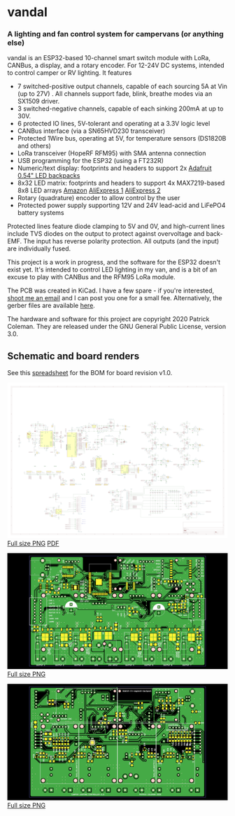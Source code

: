 # vandal
### A lighting and fan control system for campervans (or anything else)

vandal is an ESP32-based 10-channel smart switch module with LoRa, CANBus, a
display, and a rotary encoder. For 12-24V DC systems, intended to control
camper or RV lighting. It features

 * 7 switched-positive output channels, capable of each sourcing 5A at Vin (up to 27V) . All channels support fade, blink, breathe modes via an SX1509 driver.
 * 3 switched-negative channels, capable of each sinking 200mA at up to 30V.
 * 6 protected IO lines, 5V-tolerant and operating at a 3.3V logic level
 * CANBus interface (via a SN65HVD230 transceiver)
 * Protected 1Wire bus, operating at 5V, for temperature sensors (DS1820B and others)
 * LoRa transceiver (HopeRF RFM95) with SMA antenna connection
 * USB programming for the ESP32 (using a FT232R)
 * Numeric/text display: footprints and headers to support 2x [Adafruit 0.54" LED backpacks](https://learn.adafruit.com/adafruit-led-backpack/0-54-alphanumeric) 
 * 8x32 LED matrix: footprints and headers to support 4x MAX7219-based 8x8 LED arrays [Amazon](https://amzn.to/3kYg7Mb) [AliExpress 1](https://www.aliexpress.com/item/32580532205.html) [AliExpress 2](https://www.aliexpress.com/item/33038259447.html)
 * Rotary (quadrature) encoder to allow control by the user
 * Protected power supply supporting 12V and 24V lead-acid and LiFePO4 battery systems

Protected lines feature diode clamping to 5V and 0V, and high-current lines
include TVS diodes on the output to protect against overvoltage and back-EMF.
The input has reverse polarity protection. All outputs (and the input) are
individually fused.

This project is a work in progress, and the software for the ESP32 doesn't
exist yet. It's intended to control LED lighting in my van, and is a bit of an
excuse to play with CANBus and the RFM95 LoRa module.

The PCB was created in KiCad. I have a few spare - if you're interested, [shoot
me an email](mailto:blinken@gmail.com) and I can post you one for a small fee.
Alternatively, the gerber files are available [here](https://github.com/blinken/vandal/blob/main/pcb/van-1.0-gerber/van.zip).

The hardware and software for this project are copyright 2020 Patrick Coleman.
They are released under the GNU General Public License, version 3.0.

## Schematic and board renders

See this [spreadsheet](https://docs.google.com/spreadsheets/d/1M1I1nklSd06B-7MHDgoApl8QgARcywJm6RRHqY701iw/edit?usp=sharing) for the BOM for board revision v1.0.

![schematic](https://raw.githubusercontent.com/blinken/vandal/main/pcb/renders/schematic-1200.png)
[Full size PNG](https://raw.githubusercontent.com/blinken/vandal/main/pcb/renders/schematic.png) [PDF](https://github.com/blinken/vandal/raw/main/pcb/renders/schematic.pdf)

![board top](https://raw.githubusercontent.com/blinken/vandal/main/pcb/renders/v1.0-top-1200.png)
[Full size PNG](https://raw.githubusercontent.com/blinken/vandal/main/pcb/renders/v1.0-top.png)

![board bottom](https://raw.githubusercontent.com/blinken/vandal/main/pcb/renders/v1.0-bottom-1200.png)
[Full size PNG](https://raw.githubusercontent.com/blinken/vandal/main/pcb/renders/v1.0-bottom.png)
